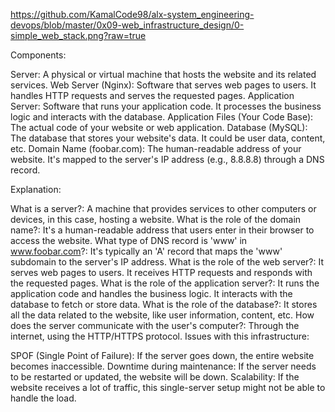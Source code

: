 https://github.com/KamalCode98/alx-system_engineering-devops/blob/master/0x09-web_infrastructure_design/0-simple_web_stack.png?raw=true

Components:

Server: A physical or virtual machine that hosts the website and its related services.
Web Server (Nginx): Software that serves web pages to users. It handles HTTP requests and serves the requested pages.
Application Server: Software that runs your application code. It processes the business logic and interacts with the database.
Application Files (Your Code Base): The actual code of your website or web application.
Database (MySQL): The database that stores your website's data. It could be user data, content, etc.
Domain Name (foobar.com): The human-readable address of your website. It's mapped to the server's IP address (e.g., 8.8.8.8) through a DNS record.


Explanation:

What is a server?: A machine that provides services to other computers or devices, in this case, hosting a website.
What is the role of the domain name?: It's a human-readable address that users enter in their browser to access the website.
What type of DNS record is 'www' in www.foobar.com?: It's typically an 'A' record that maps the 'www' subdomain to the server's IP address.
What is the role of the web server?: It serves web pages to users. It receives HTTP requests and responds with the requested pages.
What is the role of the application server?: It runs the application code and handles the business logic. It interacts with the database to fetch or store data.
What is the role of the database?: It stores all the data related to the website, like user information, content, etc.
How does the server communicate with the user's computer?: Through the internet, using the HTTP/HTTPS protocol.
Issues with this infrastructure:

SPOF (Single Point of Failure): If the server goes down, the entire website becomes inaccessible.
Downtime during maintenance: If the server needs to be restarted or updated, the website will be down.
Scalability: If the website receives a lot of traffic, this single-server setup might not be able to handle the load.
